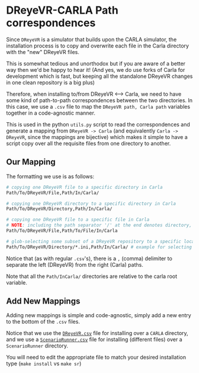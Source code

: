 # DReyeVR-CARLA Path correspondences

Since `DReyeVR` is a simulator that builds upon the CARLA simulator, the installation process is to copy and overwrite each file in the Carla directory with the "new" DReyeVR files. 

This is somewhat tedious and unorthodox but if you are aware of a better way then we'd be happy to hear it! (And yes, we do use forks of Carla for development which is fast, but keeping all the standalone DReyeVR changes in one clean repository is a big plus)

Therefore, when installing to/from DReyeVR <--> Carla, we need to have some kind of path-to-path correspondences between the two directories. In this case, we use a `.csv` file to map the `DReyeVR path, Carla path` variables together in a code-agnostic manner. 

This is used in the python `utils.py` script to read the correspondences and generate a mapping from `DReyeVR -> Carla` (and equivalently `Carla -> DReyeVR`, since the mappings are bijective) which makes it simple to have a script copy over all the requisite files from one directory to another. 

## Our Mapping
The formatting we use is as follows:
```bash
# copying one DReyeVR file to a specific directory in Carla
Path/To/DReyeVR/File,Path/In/Carla/

# copying one DReyeVR directory to a specific directory in Carla
Path/To/DReyeVR/Directory,Path/In/Carla/

# copying one DReyeVR file to a specific file in Carla
# NOTE: including the path separator '/' at the end denotes directory, else file
Path/To/DReyeVR/File,Path/To/File/In/Carla

# glob-selecting some subset of a DReyeVR repository to a specific location in Carla
Path/To/DReyeVR/Directory/*.ini,Path/In/Carla/ # example for selecting only the .ini files
```
Notice that (as with regular `.csv`'s), there is a `,` (comma) delimiter to separate the left (DReyeVR) from the right (Carla) paths. 

Note that all the `Path/InCarla/` directories are relative to the carla root variable. 

## Add New Mappings

Adding new mappings is simple and code-agnostic, simply add a new entry to the bottom of the `.csv` files. 

Notice that we use the [`DReyeVR.csv`](DReyeVR.csv) file for installing over a `CARLA` directory, and we use a [`ScenarioRunner.csv`](ScenarioRunner.csv) file for installing (different files) over a `ScenarioRunner` directory. 

You will need to edit the appropriate file to match your desired installation type (`make install` vs `make sr`)